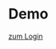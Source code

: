 # Demo

<a href="https://web-auth.gastr.io/dmz/login">
  <ui-button class="w-full">
    <icon name="lucide:arrow-right-to-line"></icon>
    zum Login
  </ui-button>
</a>
